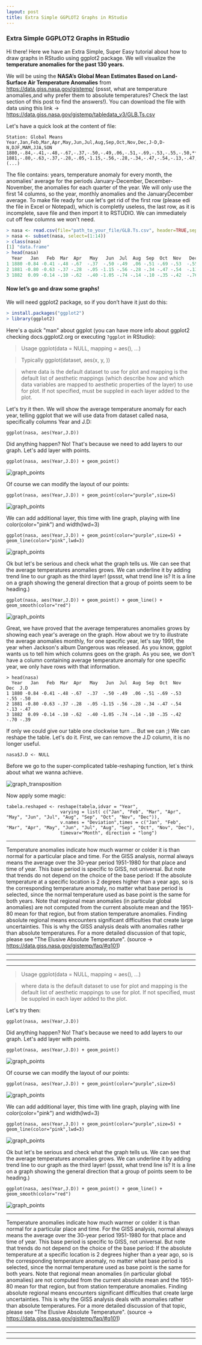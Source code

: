 ```yaml
---
layout: post
title: Extra Simple GGPLOT2 Graphs in RStudio
---
```

### Extra Simple GGPLOT2 Graphs in RStudio

Hi there! Here we have an Extra Simple, Super Easy tutorial about how to draw graphs in RStudio using ggplot2 package. We will visualize the **temperature anomalies for the past 130 years.**


We will be using the **NASA’s Global Mean Estimates Based on Land-Surface Air Temperature Anomalies** from  https://data.giss.nasa.gov/gistemp/ (pssst, what are temperature anomalies,and why prefer them to absolute temperatures? Check the last section of this post to find the answers!). You can download the file with data using this link -> https://data.giss.nasa.gov/gistemp/tabledata_v3/GLB.Ts.csv

Let's have a quick look at the content of file:
```
Station: Global Means					
Year,Jan,Feb,Mar,Apr,May,Jun,Jul,Aug,Sep,Oct,Nov,Dec,J-D,D-N,DJF,MAM,JJA,SON
1880,-.84,-.41,-.48,-.67,-.37,-.50,-.49,.06,-.51,-.69,-.53,-.55,-.50,***,***,-.51,-.31,-.58
1881,-.80,-.63,-.37,-.28,-.05,-1.15,-.56,-.28,-.34,-.47,-.54,-.13,-.47,-.50,-.66,-.23,-.66,-.45
(...)
```

The file contains: years, temperature anomaly for every month, the anomalies' average for the periods January-December, December-November, the anomalies for each quarter of the year. We will only use the first 14 columns, so the year, monthly anomalies and the JanuaryDecember average. To make file ready for use let's get rid of the first row (please edi the file in Excel or Notepad), which is completly useless, the last row, as it is incomplete, save file and then import it to RSTUDIO. We can immediately cut off few columns we won't need.

```r
> nasa <- read.csv(file="path_to_your_file/GLB.Ts.csv", header=TRUE,sep=",")
> nasa <- subset(nasa, select=(1:14))
> class(nasa)
[1] "data.frame"
> head(nasa)
  Year   Jan   Feb  Mar  Apr   May   Jun  Jul  Aug  Sep  Oct  Nov   Dec  J.D
1 1880 -0.84 -0.41 -.48 -.67  -.37  -.50 -.49  .06 -.51 -.69 -.53  -.55 -.50
2 1881 -0.80 -0.63 -.37 -.28  -.05 -1.15 -.56 -.28 -.34 -.47 -.54  -.13 -.47
3 1882  0.09 -0.14 -.10 -.62  -.40 -1.05 -.74 -.14 -.10 -.35 -.42  -.70 -.39
```

#### Now let’s go and draw some graphs!

We will need ggplot2 package, so if you don’t have it just do this:
```r
> install.packages("ggplot2")
> library(ggplot2)
```
Here's a quick "man" about ggplot (you can have more info about ggplot2 checking docs.ggplot2.org or executing `?ggplot` in RStudio):

>Usage
>ggplot(data = NULL, mapping = aes(), ...)

>Typically
>ggplot(dataset, aes(x, y, <other aesthetics>))

>where
> data is the  default dataset to use for plot and mapping is the default list of aesthetic mappings (which describe how and which data variables are mapped to aesthetic properties of the layer) to use for plot. If not specified, must be suppled in each layer added to the plot.

Let's try it then. We will show the average temperature anomaly for each year, telling ggplot that we will use data from dataset called nasa, specifically columns Year and J.D:
```
ggplot(nasa, aes(Year,J.D))
```

Did anything happen?  No! That's because we need to add layers to our graph. Let's add layer with points.
```
ggplot(nasa, aes(Year,J.D)) + geom_point()
```
![graph_points](/images/ggplot_points.png)

Of course we can modify the layout of our points:
```
ggplot(nasa, aes(Year,J.D)) + geom_point(color="purple",size=5)
```
![graph_points](/images/ggplot_points_purple.png)

We can add additional layer, this time with line graph, playing with line color(color="pink") and width(lwd=3)
```
ggplot(nasa, aes(Year,J.D)) + geom_point(color="purple",size=5) + geom_line(color="pink",lwd=3)
```
![graph_points](/images/ggplot_line_pink.png)

Ok but let's be serious and check what the graph tells us. We can see that the average temperatures anomalies grows. We can underline it by adding trend line to our graph as the third layer! (pssst, what trend line is? It is a line on a graph showing the general direction that a group of points seem to be heading.)
```
ggplot(nasa, aes(Year,J.D)) + geom_point() + geom_line() + geom_smooth(color="red")
```
![graph_points](/images/ggplot_trend_line.png)

Great, we have proved that the average temperatures anomalies grows by showing each year's average on the graph. How about we try to illustrate the average anomalies monthly, for one specific year, let's say 1991, the year when Jackson's album Dangerous was released. As you know, ggplot wants us to tell him which columns goes on the graph. As you see, we don't have a column containing average temperature anomaly for one specific year, we only have rows with that information.
```
> head(nasa)
  Year   Jan   Feb  Mar  Apr   May   Jun  Jul  Aug  Sep  Oct  Nov   Dec  J.D
1 1880 -0.84 -0.41 -.48 -.67  -.37  -.50 -.49  .06 -.51 -.69 -.53  -.55 -.50
2 1881 -0.80 -0.63 -.37 -.28  -.05 -1.15 -.56 -.28 -.34 -.47 -.54  -.13 -.47
3 1882  0.09 -0.14 -.10 -.62  -.40 -1.05 -.74 -.14 -.10 -.35 -.42  -.70 -.39
```
If only we could give our table one clockwise turn ... But we can ;) We can reshape the table. Let's do it. First, we can remove the J.D column, it is no longer useful.
```
nasa$J.D <- NULL
```

Before we go to the super-complicated table-reshaping function, let`s think about what we wanna achieve. 

![graph_transposition](/images/transposition.jpg)


Now apply some magic:
```
tabela.reshaped <- reshape(tabela,idvar = "Year",
					varying = list( c("Jan", "Feb", "Mar", "Apr", "May", "Jun", "Jul", "Aug", "Sep", "Oct", "Nov", "Dec")),
					v.names = "Deviation",times = c("Jan", "Feb", "Mar", "Apr", "May", "Jun", "Jul", "Aug", "Sep", "Oct", "Nov", "Dec"),
					timevar="Month", direction = "long")

```

___
Temperature anomalies indicate how much warmer or colder it is than normal for a particular place and time. For the GISS analysis, normal always means the average over the 30-year period 1951-1980 for that place and time of year. This base period is specific to GISS, not universal. But note that trends do not depend on the choice of the base period: If the absolute temperature at a specific location is 2 degrees higher than a year ago, so is the corresponding temperature anomaly, no matter what base period is selected, since the normal temperature used as base point is the same for both years.
Note that regional mean anomalies (in particular global anomalies) are not computed from the current absolute mean and the 1951-80 mean for that region, but from station temperature anomalies. Finding absolute regional means encounters significant difficulties that create large uncertainties. This is why the GISS analysis deals with anomalies rather than absolute temperatures. For a more detailed discussion of that topic, please see "The Elusive Absolute Temperature". (source  -> https://data.giss.nasa.gov/gistemp/faq/#q101)
___
___

___

>Usage
>ggplot(data = NULL, mapping = aes(), ...)

>where
> data is the  default dataset to use for plot and mapping is the default list of aesthetic mappings to use for plot. If not specified, must be suppled in each layer added to the plot.

Let's try then:
```
ggplot(nasa, aes(Year,J.D))
```

Did anything happen?  No! That's because we need to add layers to our graph. Let's add layer with points.
```
ggplot(nasa, aes(Year,J.D)) + geom_point()
```
![graph_points](/images/ggplot_points.png)

Of course we can modify the layout of our points:
```
ggplot(nasa, aes(Year,J.D)) + geom_point(color="purple",size=5)
```
![graph_points](/images/ggplot_points_purple.png)

We can add additional layer, this time with line graph, playing with line color(color="pink") and width(lwd=3)
```
ggplot(nasa, aes(Year,J.D)) + geom_point(color="purple",size=5) + geom_line(color="pink",lwd=3)
```
![graph_points](/images/ggplot_line_pink.png)

Ok but let's be serious and check what the graph tells us. We can see that the average temperatures anomalies grows. We can underline it by adding trend line to our graph as the third layer! (pssst, what trend line is? It is a line on a graph showing the general direction that a group of points seem to be heading.)
```
ggplot(nasa, aes(Year,J.D)) + geom_point() + geom_line() + geom_smooth(color="red")
```
![graph_points](/images/ggplot_trend_line.png)
___
Temperature anomalies indicate how much warmer or colder it is than normal for a particular place and time. For the GISS analysis, normal always means the average over the 30-year period 1951-1980 for that place and time of year. This base period is specific to GISS, not universal. But note that trends do not depend on the choice of the base period: If the absolute temperature at a specific location is 2 degrees higher than a year ago, so is the corresponding temperature anomaly, no matter what base period is selected, since the normal temperature used as base point is the same for both years.
Note that regional mean anomalies (in particular global anomalies) are not computed from the current absolute mean and the 1951-80 mean for that region, but from station temperature anomalies. Finding absolute regional means encounters significant difficulties that create large uncertainties. This is why the GISS analysis deals with anomalies rather than absolute temperatures. For a more detailed discussion of that topic, please see "The Elusive Absolute Temperature". (source  -> https://data.giss.nasa.gov/gistemp/faq/#q101)
___
___

___
